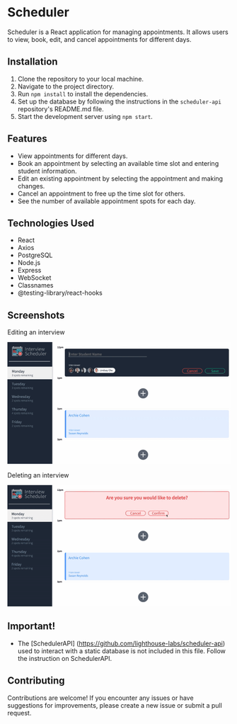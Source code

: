 # Scheduler

Scheduler is a React application for managing appointments. It allows users to view, book, edit, and cancel appointments for different days.

## Installation

1. Clone the repository to your local machine.
2. Navigate to the project directory.
3. Run `npm install` to install the dependencies.
4. Set up the database by following the instructions in the `scheduler-api` repository's README.md file.
5. Start the development server using `npm start`.

## Features

- View appointments for different days.
- Book an appointment by selecting an available time slot and entering student information.
- Edit an existing appointment by selecting the appointment and making changes.
- Cancel an appointment to free up the time slot for others.
- See the number of available appointment spots for each day.

## Technologies Used

- React
- Axios
- PostgreSQL
- Node.js
- Express
- WebSocket
- Classnames
- @testing-library/react-hooks

## Screenshots

Editing an interview

![Edit](edit.png)

Deleting an interview

![Delete](delete.png)

## Important!
- The [SchedulerAPI] (https://github.com/lighthouse-labs/scheduler-api) used to interact with a static database is not included in this file. Follow the instruction on SchedulerAPI.

## Contributing

Contributions are welcome! If you encounter any issues or have suggestions for improvements, please create a new issue or submit a pull request.